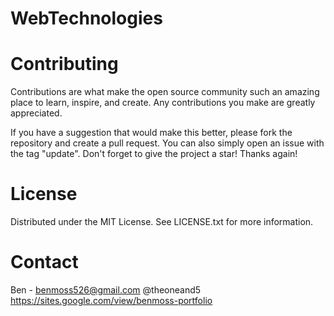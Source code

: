 # WebTechnologies


# Contributing
Contributions are what make the open source community such an amazing place to learn, inspire, and create. Any contributions you make are greatly appreciated.

If you have a suggestion that would make this better, please fork the repository and create a pull request. You can also simply open an issue with the tag "update". Don't forget to give the project a star! Thanks again!

# License
Distributed under the MIT License. See LICENSE.txt for more information.

# Contact
Ben - benmoss526@gmail.com @theoneand5
https://sites.google.com/view/benmoss-portfolio
